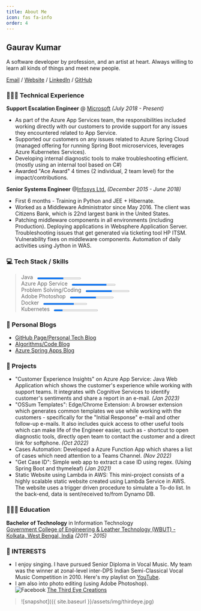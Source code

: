 ```yaml
---
title: About Me
icon: fas fa-info
order: 4
---
```


## Gaurav Kumar

A software developer by profession, and an artist at heart. Always willing to learn all kinds of things and meet new people.  

[Email](mailto:gkgaurav31@gmail.com) / [Website](https://gkgaurav31.github.io/) / [LinkedIn](https://www.linkedin.com/in/gauk/) / [GitHub](https://github.com/gkgaurav31)  

### 👨🏻‍💻 Technical Experience

**Support Escalation Engineer** @ [Microsoft](https://www.microsoft.com/en-in/) _(July 2018 - Present)_  

- As part of the Azure App Services team, the responsibilities included working directly with our customers to provide support for any issues they encountered related to App Service.
- Supported our customers on any issues related to Azure Spring Cloud (managed offering for running Spring Boot microservices, leverages Azure Kubernetes Services).
- Developing internal diagnostic tools to make troubleshooting efficient. (mostly using an internal tool based on C#)
- Awarded "Ace Award" 4 times (2 individual, 2 team level) for the impact/contributions.

**Senior Systems Engineer**   @[Infosys Ltd.](https://www.infosys.com/) _(December 2015 - June 2018)_

- First 6 months - Training in Python and JEE + Hibernate.
- Worked as a Middleware Administrator since May 2016. The client was Citizens Bank, which is 22nd largest bank in the United States.
- Patching middleware components in all environments (including Production). Deploying applications in Websphere Application Server. Troubleshooting issues that get generated via ticketing tool HP ITSM. Vulnerability fixes on middleware components. Automation of daily activities using Jython in WAS.

### :computer: Tech Stack / Skills

> Java &nbsp; <progress max="100" value="60" style="width: 25%; height: 10px;"></progress>  
> Azure App Service &nbsp; <progress max="100" value="80" style="width: 25%; height: 10px;"></progress>  
> Problem Solving/Coding &nbsp; <progress max="100" value="60" style="width: 25%; height: 10px;"></progress>  
> Adobe Photoshop &nbsp; <progress max="100" value="60" style="width: 25%; height: 10px;"></progress>  
> Docker &nbsp; <progress max="100" value="70" style="width: 25%; height: 10px;"></progress>  
> Kubernetes &nbsp; <progress max="100" value="20" style="width: 25%; height: 10px;"></progress>  

### :notebook_with_decorative_cover: Personal Blogs

- [GitHub Page/Personal Tech Blog](https://gkgaurav31.github.io/blog/)
- [Algorithms/Code Blog](https://gkgaurav31.github.io/)
- [Azure Spring Apps Blog](https://gkgaurav31.github.io/azure-spring-cloud/)

### :newspaper: Projects

- "Customer Experience Insights" on Azure App Service: Java Web Application which shows the customer's experience while working with support teams. It integrates with Cognitive Services to identify customer's sentiments and share a report in an e-mail. _(Jan 2023)_
- "OSSum Templates": Edge/Chrome Extension: A browser extension which generates common templates we use while working with the customers - specifically for the "Initial Response" e-mail and other follow-up e-mails. It also includes quick access to other useful tools which can make life of the Engineer easier, such as - shortcut to open diagnostic tools, directly open team to contact the customer and a direct link for softphone. _(Oct 2022)_
- Cases Automation: Developed a Azure Function App which shares a list of cases which need attention to a Teams Channel. _(Nov 2022)_
- "Get Case ID": Simple web app to extract a case ID using regex. (Using Spring Boot and thymeleaf) _(Jan 2021)_
- Static Website using Lambda in AWS: This mini-project consists of a highly scalable static website created using Lambda Service in AWS. The website uses a trigger driven procedure to simulate a To-do list. In the back-end, data is sent/received to/from Dynamo DB.

### 👨🏻‍🎓 Education

**Bachelor of Technology** in Information Technology  
[Government College of Engineering & Leather Technology (WBUT) - Kolkata, West Bengal, India](https://gcelt.gov.in/) _(2011 - 2015)_

### :musical_score: INTERESTS

- I enjoy singing. I have pursued Senior Diploma in Vocal Music. My team was the winner at zonal-level inter-DPS Indian Semi-Classical Vocal Music Competition in 2010. Here's my playlist on [YouTube](https://www.youtube.com/playlist?list=PLcxMc9zuTCJYXqhsFkTwp89zqV0yMhSii).
- I am also into photo editing (using Adobe Photoshop).  
![Facebook](https://img.shields.io/badge/Facebook-%231877F2.svg?style=for-the-badge&logo=Facebook&logoColor=white)
[The Third Eye Creations](https://www.facebook.com/thethirdeyecreations)  

>![snapshot]({{ site.baseurl }}/assets/img/thirdeye.jpg)
